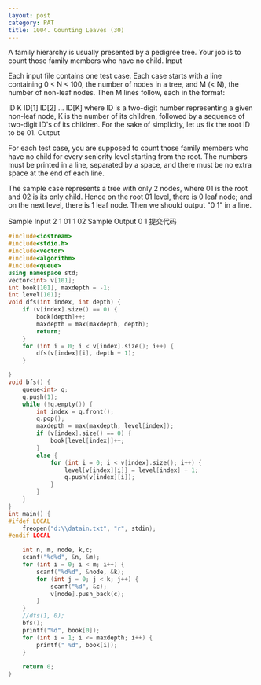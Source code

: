 ```yaml
---
layout: post
category: PAT
title: 1004. Counting Leaves (30)
---
```

A family hierarchy is usually presented by a pedigree tree. Your job is to count those family members who have no child.
Input

Each input file contains one test case. Each case starts with a line containing 0 < N < 100, the number of nodes in a tree, and M (< N), the number of non-leaf nodes. Then M lines follow, each in the format:

ID K ID[1] ID[2] ... ID[K]
where ID is a two-digit number representing a given non-leaf node, K is the number of its children, followed by a sequence of two-digit ID's of its children. For the sake of simplicity, let us fix the root ID to be 01.
Output

For each test case, you are supposed to count those family members who have no child for every seniority level starting from the root. The numbers must be printed in a line, separated by a space, and there must be no extra space at the end of each line.

The sample case represents a tree with only 2 nodes, where 01 is the root and 02 is its only child. Hence on the root 01 level, there is 0 leaf node; and on the next level, there is 1 leaf node. Then we should output "0 1" in a line.

Sample Input
2 1
01 1 02
Sample Output
0 1
提交代码

```c++
#include<iostream>
#include<stdio.h>
#include<vector>
#include<algorithm>
#include<queue>
using namespace std;
vector<int> v[101];
int book[101], maxdepth = -1;
int level[101];
void dfs(int index, int depth) {
	if (v[index].size() == 0) {
		book[depth]++;
		maxdepth = max(maxdepth, depth);
		return;
	}
	for (int i = 0; i < v[index].size(); i++) {
		dfs(v[index][i], depth + 1);
	}

}
void bfs() {
	queue<int> q;
	q.push(1);
	while (!q.empty()) {
		int index = q.front();
		q.pop();
		maxdepth = max(maxdepth, level[index]);
		if (v[index].size() == 0) {
			book[level[index]]++;
		}
		else {
			for (int i = 0; i < v[index].size(); i++) {
				level[v[index][i]] = level[index] + 1;
				q.push(v[index][i]);
			}
		}
	}
}
int main() {
#ifdef LOCAL
	freopen("d:\\datain.txt", "r", stdin);
#endif LOCAL

	int n, m, node, k,c;
	scanf("%d%d", &n, &m);
	for (int i = 0; i < m; i++) {
		scanf("%d%d", &node, &k);
		for (int j = 0; j < k; j++) {
			scanf("%d", &c);
			v[node].push_back(c);
		}
	}
	//dfs(1, 0);
	bfs();
	printf("%d", book[0]);
	for (int i = 1; i <= maxdepth; i++) {
		printf(" %d", book[i]);
	}
	
	return 0;
}
```